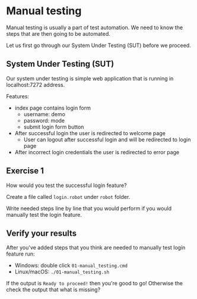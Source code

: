 # Manual testing

Manual testing is usually a part of test automation. We need to know the steps that are then going to be automated.

Let us first go through our System Under Testing (SUT) before we proceed.

## System Under Testing (SUT)

Our system under testing is simple web application that is running in localhost:7272 address.

Features:
  - index page contains login form 
    - username: demo
    - password: mode
    - submit login form button
  - After successful login the user is redirected to welcome page
    - User can logout after successful login and will be redirected to login page
  - After incorrect login credentials the user is redirected to error page

## Exercise 1

How would you test the successful login feature?

Create a file called `login.robot` under `robot` folder.

Write needed steps line by line that you would perform if you would manually test the login feature.

## Verify your results

After you've added steps that you think are needed to manually test login feature run:

  - Windows: double click `01-manual_testing.cmd`
  - Linux/macOS: `./01-manual_testing.sh`

If the output is `Ready to proceed!` then you're good to go! Otherwise the check the output that what is missing?
